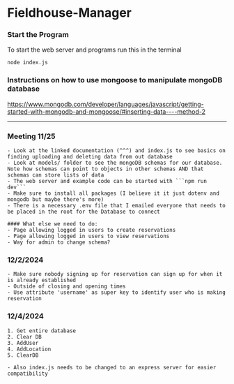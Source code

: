 # Fieldhouse-Manager

### Start the Program
To start the web server and programs run this in the terminal
```
node index.js
```

### Instructions on how to use mongoose to manipulate mongoDB database
https://www.mongodb.com/developer/languages/javascript/getting-started-with-mongodb-and-mongoose/#inserting-data----method-2

-------------------------------------------------------------------------------------------

### Meeting 11/25
    - Look at the linked documentation (^^^) and index.js to see basics on finding uploading and deleting data from out database
    - Look at models/ folder to see the mongoDB schemas for our database. Note how schemas can point to objects in other schemas AND that schemas can store lists of data
    - The web server and example code can be started with ```npm run dev``` 
    - Make sure to install all packages (I believe it it just dotenv and mongodb but maybe there's more)
    - There is a necessary .env file that I emailed everyone that needs to be placed in the root for the Database to connect

    #### What else we need to do:
    - Page allowing logged in users to create reservations
    - Page allowing logged in users to view reservations
    - Way for admin to change schema?

### 12/2/2024
    - Make sure nobody signing up for reservation can sign up for when it is already established
    - Outside of closing and opening times
    - Use attribute 'username' as super key to identify user who is making reservation

### 12/4/2024
    1. Get entire database 
    2. Clear DB
    3. AddUser 
    4. AddLocation
    5. ClearDB

    - Also index.js needs to be changed to an express server for easier compatibility

